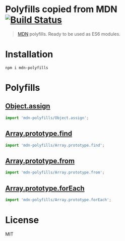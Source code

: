 # Polyfills copied from MDN [![Build Status](https://travis-ci.org/msn0/mdn-polyfills.svg?branch=master)](http://travis-ci.org/msn0/mdn-polyfills)

> [MDN](https://developer.mozilla.org) polyfills. Ready to be used as ES6 modules.

# Installation

```
npm i mdn-polyfills
```

# Polyfills

## [Object.assign](https://developer.mozilla.org/pl/docs/Web/JavaScript/Reference/Global_Objects/Object/assign#Polyfill)

```js
import 'mdn-polyfills/Object.assign';
```

## [Array.prototype.find](https://developer.mozilla.org/pl/docs/Web/JavaScript/Referencje/Obiekty/Array/find#Polyfill)

```js
import 'mdn-polyfills/Array.prototype.find';
```

## [Array.prototype.from](https://developer.mozilla.org/pl/docs/Web/JavaScript/Referencje/Obiekty/Array/from#Polyfill)

```js
import 'mdn-polyfills/Array.prototype.from';
```

## [Array.prototype.forEach](https://developer.mozilla.org/en/docs/Web/JavaScript/Reference/Global_Objects/Array/forEach#Polyfill)

```js
import 'mdn-polyfills/Array.prototype.forEach';
```

# License

MIT
